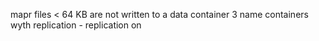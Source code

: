 mapr 
files < 64 KB are not written to a data container 
3 name containers wyth replication
	- replication on 